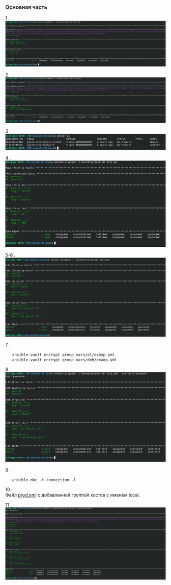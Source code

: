 ###  Основная часть
1 . <br> ![](img/1.png)

2 . <br> ![](img/2.png)

3 . <br> ![](img/3.png)

4 . <br> ![](img/4.png)

5-6 . <br> ![](img/6.png)

7 . <br> 
```
   ansible-vault encrypt group_vars/el/examp.yml
   ansible-vault encrypt group_vars/deb/examp.yml
```

8 . <br> ![](img/8.png)

9 . <br> 
```
   ansible-doc -t connection -l
```

10 . <br> Файл [prod.yml](https://github.com/MPruts/08-ansible-01-base/blob/bbf37dff5108134e55528d9474748528a000a543/inventory/prod.yml#L10) с добавленной группой хостов с именем local.

11 . <br> ![](img/11.png)